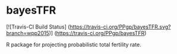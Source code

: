 # bayesTFR

[![Travis-CI Build Status] (https://travis-ci.org/PPgp/bayesTFR.svg?branch=wpp2015)] (https://travis-ci.org/PPgp/bayesTFR)

R package for projecting probabilistic total fertility rate. 


